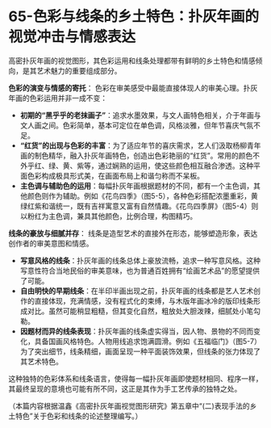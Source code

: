 # 65-色彩与线条的乡土特色：扑灰年画的视觉冲击与情感表达

高密扑灰年画的视觉图形，其色彩运用和线条处理都带有鲜明的乡土特色和情感倾向，是其艺术魅力的重要组成部分。

**色彩的演变与情感的寄托**：
色彩在审美感受中最能直接体现人的审美心理。扑灰年画的色彩运用并非一成不变：
*   **初期的“黑乎乎的老抹画子”**：追求水墨效果，与文人画特色相关，介于年画与文人画之间。色彩简单，基本可定位在单色调，风格淡雅，但年节喜庆气氛不足。
*   **“红货”的出现与色彩的丰富**：为了适应年节的喜庆需求，艺人们汲取杨柳青年画的制色精华，融入扑灰年画特色，创造出色彩艳丽的“红货”。常用的颜色不外乎红、绿、黄、紫等，通过娴熟的运用，使这些颜色相互融合渗透。这种平面色彩构成极具形式美，在画面布局上和谐匀称而不呆板。
*   **主色调与辅助色的运用**：每幅扑灰年画根据题材的不同，都有一个主色调，其他颜色则作为辅助。例如《花鸟四季》（图5-5），各种色彩搭配浓墨重彩，黄绿红紫和谐统一，既有吉祥寓意又富有自然情趣。《花鸟四季屏》（图5-4）则以粉红为主色调，兼具其他颜色，比例合理，构图精巧。

**线条的豪放与细腻并存**：
线条是造型艺术的直接外在形态，能够塑造形象，表达创作者的审美意图和情感。
*   **写意风格的线条**：扑灰年画的线条总体上豪放流畅，追求一种写意风格。这种写意性符合当地民俗的审美意味，也为普通百姓拥有“绘画艺术品”的愿望提供了可能。
*   **自由明快的早期线条**：在半印半画出现之前，扑灰年画的线条都是艺人艺术创作的直接体现，充满情感，没有程式化的束缚，与木版年画冰冷的版印线条形成对比。虽然可能稍显粗糙，但其变化自然，粗放处大胆泼辣，细腻处小笔勾勒。
*   **因题材而异的线条表现**：扑灰年画的线条虚实得当，因人物、景物的不同而变化，具备国画风格特色。人物用线追求饱满圆滑。例如《五福临门》（图5-7）为了突出细节，线条精细，画面呈现一种平面装饰效果，但线条的张力体现了其艺术特色。

这种独特的色彩体系和线条语言，使得每一幅扑灰年画即使题材相同、程序一样，其最终呈现的意境也可能有所不同，这正是其作为手工艺传承的独特之处。

（本篇内容根据温鑫《高密扑灰年画视觉图形研究》第五章中“(二)表现手法的乡土特色”关于色彩和线条的论述整理编写。）
